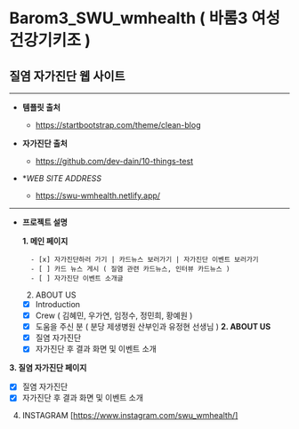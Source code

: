 # Barom3_SWU_wmhealth ( 바롬3 여성건강기키조 ) 
## 질염 자가진단 웹 사이트
---
+ **템플릿 출처**
  + https://startbootstrap.com/theme/clean-blog

+ **자가진단 출처** 
  + https://github.com/dev-dain/10-things-test

+ **WEB SITE ADDRESS*
  + https://swu-wmhealth.netlify.app/
---
+ **프로젝트 설명**

     **1. 메인 페이지**

        - [x] 자가진단하러 가기 | 카드뉴스 보러가기 | 자가진단 이벤트 보러가기
        - [ ] 카드 뉴스 게시 ( 질염 관련 카드뉴스, 인터뷰 카드뉴스 )
        - [ ] 자가진단 이벤트 소개글


  2. ABOUT US
    - [x] Introduction
    - [x] Crew ( 김혜민, 우가연, 임정수, 정민희, 황예원 )
    - [x] 도움을 주신 분 ( 분당 제생병원 산부인과 유정현 선생님 )
 **2. ABOUT US**
  - [x] 질염 자가진단 
  - [x] 자가진단 후 결과 화면 및 이벤트 소개
 
 **3. 질염 자가진단 페이지**
  - [x] 질염 자가진단 
  - [x] 자가진단 후 결과 화면 및 이벤트 소개
 
 4. INSTAGRAM [https://www.instagram.com/swu_wmhealth/]
 
